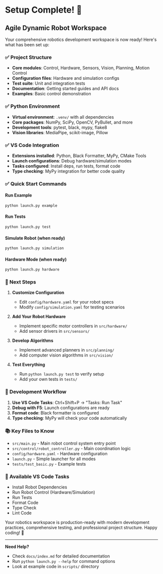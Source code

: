 # Setup Complete! 🎉

## Agile Dynamic Robot Workspace

Your comprehensive robotics development workspace is now ready! Here's what has been set up:

### ✅ Project Structure
- **Core modules**: Control, Hardware, Sensors, Vision, Planning, Motion Control
- **Configuration files**: Hardware and simulation configs
- **Test suite**: Unit and integration tests
- **Documentation**: Getting started guides and API docs
- **Examples**: Basic control demonstration

### ✅ Python Environment
- **Virtual environment**: `.venv/` with all dependencies
- **Core packages**: NumPy, SciPy, OpenCV, PyBullet, and more
- **Development tools**: pytest, black, mypy, flake8
- **Vision libraries**: MediaPipe, scikit-image, Pillow

### ✅ VS Code Integration
- **Extensions installed**: Python, Black Formatter, MyPy, CMake Tools
- **Launch configurations**: Debug hardware/simulation modes
- **Tasks configured**: Install deps, run tests, format code
- **Type checking**: MyPy integration for better code quality

### ✅ Quick Start Commands

#### Run Example
```bash
python launch.py example
```

#### Run Tests
```bash
python launch.py test
```

#### Simulate Robot (when ready)
```bash
python launch.py simulation
```

#### Hardware Mode (when ready)
```bash
python launch.py hardware
```

### 🎯 Next Steps

1. **Customize Configuration**
   - Edit `config/hardware.yaml` for your robot specs
   - Modify `config/simulation.yaml` for testing scenarios

2. **Add Your Robot Hardware**
   - Implement specific motor controllers in `src/hardware/`
   - Add sensor drivers in `src/sensors/`

3. **Develop Algorithms**
   - Implement advanced planners in `src/planning/`
   - Add computer vision algorithms in `src/vision/`

4. **Test Everything**
   - Run `python launch.py test` to verify setup
   - Add your own tests in `tests/`

### 🚀 Development Workflow

1. **Use VS Code Tasks**: Ctrl+Shift+P → "Tasks: Run Task"
2. **Debug with F5**: Launch configurations are ready
3. **Format code**: Black formatter is configured
4. **Type checking**: MyPy will check your code automatically

### 📚 Key Files to Know

- `src/main.py` - Main robot control system entry point
- `src/control/robot_controller.py` - Main coordination logic
- `config/hardware.yaml` - Hardware configuration
- `launch.py` - Simple launcher for all modes
- `tests/test_basic.py` - Example tests

### 🔧 Available VS Code Tasks

- Install Robot Dependencies
- Run Robot Control (Hardware/Simulation)
- Run Tests
- Format Code
- Type Check
- Lint Code

Your robotics workspace is production-ready with modern development practices, comprehensive testing, and professional project structure. Happy coding! 🤖

---

**Need Help?**
- Check `docs/index.md` for detailed documentation
- Run `python launch.py --help` for command options
- Look at example code in `scripts/` directory
